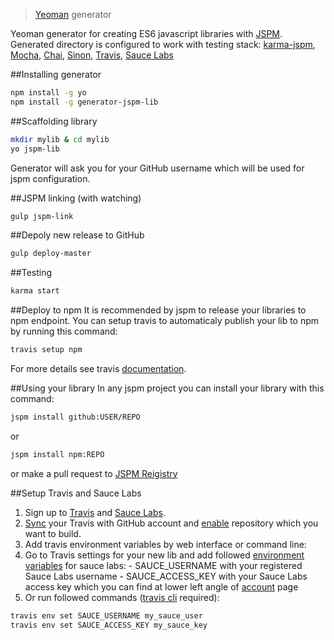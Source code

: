 > [Yeoman](http://yeoman.io) generator

Yeoman generator for creating ES6 javascript libraries with [JSPM](http://jspm.io/).
Generated directory is configured to work with testing stack: [karma-jspm](https://github.com/Workiva/karma-jspm), [Mocha](http://mochajs.org/), [Chai](http://chaijs.com/), [Sinon](http://sinonjs.org/), [Travis](https://travis-ci.org/), [Sauce Labs](https://saucelabs.com/)

##Installing generator

```bash
npm install -g yo
npm install -g generator-jspm-lib
```

##Scaffolding library

```bash
mkdir mylib & cd mylib
yo jspm-lib
```

Generator will ask you for your GitHub username which will be used for jspm configuration.

##JSPM linking (with watching)

```bash
gulp jspm-link
```

##Depoly new release to GitHub

```bash
gulp deploy-master
```

##Testing

```bash
karma start
```

##Deploy to npm
It is recommended by jspm to release your libraries to npm endpoint.
You can setup travis to automaticaly publish your lib to npm by running this command:

```bash
travis setup npm
```

For more details see travis [documentation](http://docs.travis-ci.com/user/deployment/npm/).

##Using your library
In any jspm project you can install your library with this command:

```bash
jspm install github:USER/REPO
```

or

```bash
jspm install npm:REPO
```

or make a pull request to [JSPM Reigistry](https://github.com/jspm/registry)

##Setup Travis and Sauce Labs

1. Sign up to [Travis](https://travis-ci.org) and [Sauce Labs](https://saucelabs.com/opensauce).
2. [Sync](https://travis-ci.org/profile) your Travis with GitHub account and [enable](https://travis-ci.org/profile) repository which you want to build.
3. Add travis environment variables by web interface or command line:
  1. Go to Travis settings for your new lib and add followed [environment variables](http://blog.travis-ci.com/2014-08-22-environment-variables/) for sauce labs:
    - SAUCE_USERNAME with your registered Sauce Labs username
    - SAUCE_ACCESS_KEY with your Sauce Labs access key which you can find at lower left angle of [account](https://saucelabs.com/account) page
  2. Or run followed commands ([travis cli](https://github.com/travis-ci/travis.rb#env) required):
  ```bash
  travis env set SAUCE_USERNAME my_sauce_user
  travis env set SAUCE_ACCESS_KEY my_sauce_key
  ```
